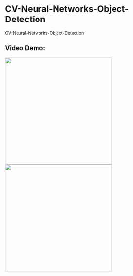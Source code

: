 # CV-Neural-Networks-Object-Detection
CV-Neural-Networks-Object-Detection


## Video Demo:
<img src="/demo/running dog demo.gif" height="350"/> <img src="/demo/chasing after a ball demo.gif" height="350"/>
